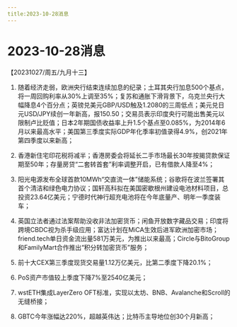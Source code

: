 ```yaml
---
title:2023-10-28消息
---
```

# 2023-10-28消息
【20231027/周五/九月十三】
1. 随着经济走弱，欧洲央行结束连续加息的纪录；土耳其央行加息500个基点，将一周回购利率从30%上调至35%；复苏和通胀下滑背景下，乌克兰央行大幅降息4个百分点；英镑兑美元GBP/USD触及1.2080的三周低点；美元兑日元USD/JPY续创一年新高，报150.50；交易员表示印度央行可能出售美元以限制卢比贬值；日本2年期国债收益率上升1.5个基点至0.085%，为2014年6月以来最高水平；美国第三季度实际GDP年化季率初值录得4.9%，创2021年第四季度以来新高；

2. 香港新住宅印花税将减半；香港房委会将延长二手市场最长30年按揭贷款保证期至50年；存量房贷“二套转首套”利率调整开启，已有借款人降至4%；

3. 阳光电源发布全球首款10MWh“交直流一体”储能系统；谷歌将在波兰签署其首个清洁和绿色电力协议；国轩高科拟在美国密歇根州建设电池材料项目，总投资23.64亿美元；宁德时代神行超充电池将在今年底量产、明年一季度装车；

4. 英国立法者通过法案帮助没收非法加密货币；闲鱼开放数字藏品交易；印度将跨境CBDC视为杀手级应用；富达计划在MiCA生效后进军欧洲加密市场；friend.tech单日资金流出量581万美元，为推出以来最高；Circle与BitoGroup和FamilyMart合作推出“积分转加密货币”服务；

5. 前十大CEX第三季度现货交易量1.12万亿美元，比第二季度下降20.1%；

6. PoS资产市值较上季度下降7%至2540亿美元；

7. wstETH集成LayerZero OFT标准，实现以太坊、BNB、Avalanche和Scroll的无缝桥接；

8. GBTC今年涨幅达220%，超越英伟达；比特币主导地位创30个月新高；